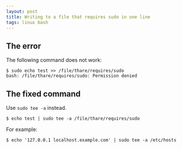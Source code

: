 ```yaml
---
layout: post
title: Writing to a file that requires sudo in one line
tags: linux bash
---
```


## The error

The following command does not work:

```console
$ sudo echo test >> /file/thare/requires/sudo
bash: /file/thare/requires/sudo: Permission denied
```

## The fixed command

Use `sudo tee -a` instead.

```console
$ echo test | sudo tee -a /file/thare/requires/sudo
```

For example:

```console
$ echo '127.0.0.1 localhost.example.com' | sudo tee -a /etc/hosts
```
